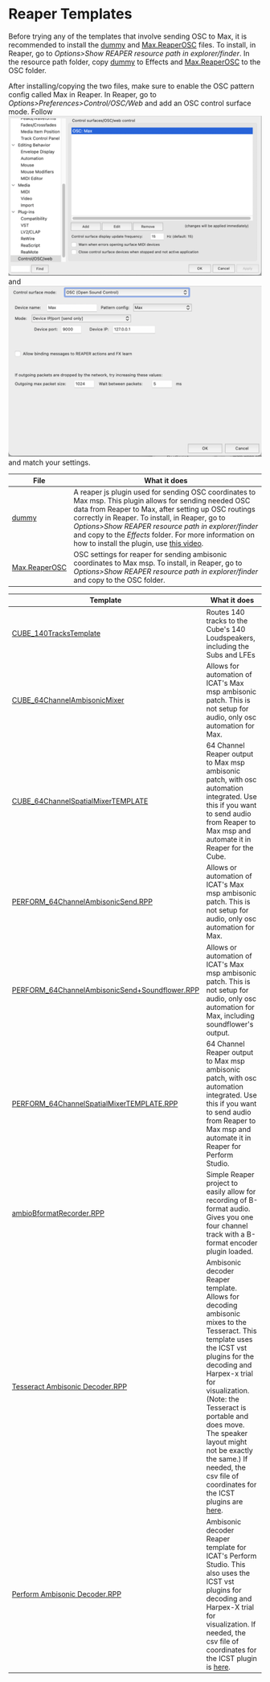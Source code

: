 # Reaper Templates

Before trying any of the templates that involve sending OSC to Max, it is recommended to install the [dummy](./dummy) and [Max.ReaperOSC](./Max.ReaperOSC) files. To install, in Reaper, go to _Options>Show REAPER resource path in explorer/finder_. In the resource path folder, copy [dummy](./dummy) to Effects and [Max.ReaperOSC](./Max.ReaperOSC) to the OSC folder. 

After installing/copying the two files, make sure to enable the OSC pattern config called Max in Reaper. In Reaper, go to _Options>Preferences>Control/OSC/Web_ and add an OSC control surface mode. Follow ![reaper-install-osc-1](../.imagegit/reaper-install-osc-1.png "") and ![reaper-install-osc-2](../.imagegit/reaper-install-osc-2.png "") and match your settings.

File | What it does
---- | ------------
[dummy](https://github.com/brandflake11/ICAT-Documentation/blob/main/Reaper-Templates/dummy) | A reaper js plugin used for sending OSC coordinates to Max msp. This plugin allows for sending needed OSC data from Reaper to Max, after setting up OSC routings correctly in Reaper. To install, in Reaper, go to _Options>Show REAPER resource path in explorer/finder_ and copy to the _Effects_ folder. For more information on how to install the plugin, use [this video](https://youtu.be/9EegrN-gF5o). 
[Max.ReaperOSC](https://github.com/brandflake11/ICAT-Documentation/blob/main/Reaper-Templates/Max.ReaperOSC) | OSC settings for reaper for sending ambisonic coordinates to Max msp. To install, in Reaper, go to _Options>Show REAPER resource path in explorer/finder_ and copy to the OSC folder.

Template | What it does
-------- | ------------
[CUBE_140TracksTemplate](https://github.com/brandflake11/ICAT-Documentation/blob/main/Reaper-Templates/CUBE_140TracksTemplate.RPP) | Routes 140 tracks to the Cube's 140 Loudspeakers, including the Subs and LFEs
[CUBE_64ChannelAmbisonicMixer](https://github.com/brandflake11/ICAT-Documentation/blob/main/Reaper-Templates/CUBE_64ChannelAmbisonicMixer.RPP) | Allows for automation of ICAT's Max msp ambisonic patch. This is not setup for audio, only osc automation for Max. 
[CUBE_64ChannelSpatialMixerTEMPLATE](https://github.com/brandflake11/ICAT-Documentation/blob/main/Reaper-Templates/CUBE_64ChannelSpatialMixerTEMPLATE.RPP) | 64 Channel Reaper output to Max msp ambisonic patch, with osc automation integrated. Use this if you want to send audio from Reaper to Max msp and automate it in Reaper for the Cube.
[PERFORM_64ChannelAmbisonicSend.RPP](https://github.com/brandflake11/ICAT-Documentation/blob/main/Reaper-Templates/PERFORM_64ChannelAmbisonicSend.RPP) | Allows or automation of ICAT's Max msp ambisonic patch. This is not setup for audio, only osc automation for Max.
[PERFORM_64ChannelAmbisonicSend+Soundflower.RPP](https://github.com/brandflake11/ICAT-Documentation/blob/main/Reaper-Templates/PERFORM_64ChannelAmbisonicSend%2BSoundflower.RPP) | Allows or automation of ICAT's Max msp ambisonic patch. This is not setup for audio, only osc automation for Max, including soundflower's output.
[PERFORM_64ChannelSpatialMixerTEMPLATE.RPP](https://github.com/brandflake11/ICAT-Documentation/blob/main/Reaper-Templates/PERFORM_64ChannelSpatialMixerTEMPLATE.RPP) | 64 Channel Reaper output to Max msp ambisonic patch, with osc automation integrated. Use this if you want to send audio from Reaper to Max msp and automate it in Reaper for Perform Studio.
[ambioBformatRecorder.RPP](https://github.com/brandflake11/ICAT-Documentation/blob/main/Reaper-Templates/ambioBformatRecorder.RPP) | Simple Reaper project to easily allow for recording of B-format audio. Gives you one four channel track with a B-format encoder plugin loaded.
[Tesseract Ambisonic Decoder.RPP](https://github.com/icatimmersive/ICAT-Documentation/blob/main/Reaper-Templates/Tesseract%20Ambisonic%20Decoder.RPP) | Ambisonic decoder Reaper template. Allows for decoding ambisonic mixes to the Tesseract. This template uses the ICST vst plugins for the decoding and Harpex-x trial for visualization. (Note: the Tesseract is portable and does move. The speaker layout might not be exactly the same.) If needed, the csv file of coordinates for the ICST plugins are [here](https://github.com/icatimmersive/ICAT-Documentation/blob/main/Reaper-Templates/tesseract-csv.csv).
[Perform Ambisonic Decoder.RPP](https://github.com/icatimmersive/ICAT-Documentation/blob/main/Reaper-Templates/Perform%20Ambisonic%20Decoder.RPP) | Ambisonic decoder Reaper template for ICAT's Perform Studio. This also uses the ICST vst plugins for decoding and Harpex-X trial for visualization. If needed, the csv file of coordinates for the ICST plugin is [here](https://github.com/icatimmersive/ICAT-Documentation/blob/main/Reaper-Templates/perform-icst-coordinates.csv).

